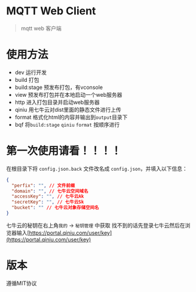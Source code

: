 # MQTT Web Client

> mqtt web 客户端

# 使用方法

- dev 运行开发
- build 打包
- build:stage 预发布打包，有vconsole
- view 预发布打包并在本地启动一个web服务器
- http 进入打包目录并启动web服务器
- qiniu 用七牛云对dist里面的静态文件进行上传
- format 格式化html的内容并输出到`output`目录下
- bqf 将`build:stage` `qiniu` `format` 按顺序进行

# 第一次使用请看！！！！

在根目录下将 `config.json.back` 文件改名成 `config.json`，并填入以下信息：

```json
{
  "perfix": "", // 文件前缀
  "domain": "", // 七牛云空间域名
  "accessKey": "", // 七牛云Ak
  "secretKey": "", // 七牛云Sk
  "bucket": "" // 七牛云对象存储空间名
}
```

七牛云的秘钥在右上角`我的` -> `秘钥管理` 中获取
找不到的话先登录七牛云然后在浏览器输入[https://portal.qiniu.com/user/key](https://portal.qiniu.com/user/key)

# 版本

遵循MIT协议